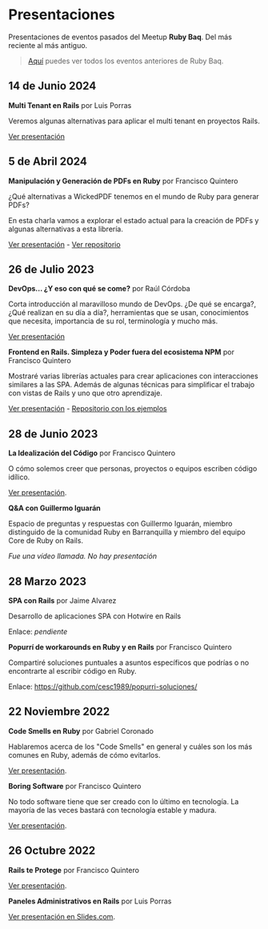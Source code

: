 # Presentaciones

Presentaciones de eventos pasados del Meetup **Ruby Baq**. Del más reciente al más antiguo.

> [Aquí](https://www.meetup.com/es/quillarb/events/past/) puedes ver todos los eventos anteriores de Ruby Baq.

## 14 de Junio 2024

**Multi Tenant en Rails** por Luis Porras

Veremos algunas alternativas para aplicar el multi tenant en proyectos Rails.

[Ver presentación](./20240614/Multi.Tenancy.in.Rails.pdf)

## 5 de Abril 2024

**Manipulación y Generación de PDFs en Ruby** por Francisco Quintero

¿Qué alternativas a WickedPDF tenemos en el mundo de Ruby para generar PDFs?

En esta charla vamos a explorar el estado actual para la creación de PDFs y algunas alternativas a esta librería.

[Ver presentación](./20240405/Generacion.y.Manipulacion.de.PDFs.en.Ruby.pdf) - [Ver repositorio](https://github.com/cesc1989/manipulacion-de-pdfs)

## 26 de Julio 2023

**DevOps... ¿Y eso con qué se come?** por Raúl Córdoba

Corta introducción al maravilloso mundo de DevOps. ¿De qué se encarga?, ¿Qué realizan en su día a día?, herramientas que se usan, conocimientos que necesita, importancia de su rol, terminología y mucho más.

[Ver presentación](./20230726/Devop.¿Y.eso.con.que.se.come.pdf)

**Frontend en Rails. Simpleza y Poder fuera del ecosistema NPM** por Francisco Quintero

Mostraré varias librerías actuales para crear aplicaciones con interacciones similares a las SPA. Además de algunas técnicas para simplificar el trabajo con vistas de Rails y uno que otro aprendizaje. 

[Ver presentación](./20230726/Frontend.en.Rails.Ruby.Baq.Julio.2023.pdf) - [Repositorio con los ejemplos](https://gitlab.com/cesc1989/leisure-shelf-playground/)

## 28 de Junio 2023

**La Idealización del Código** por Francisco Quintero

O cómo solemos creer que personas, proyectos o equipos escriben código idílico.

[Ver presentación](./20230628/La.Idealizacion.del.Codigo.RubyBaq.Junio.pdf).

**Q&A con Guillermo Iguarán**

Espacio de preguntas y respuestas con Guillermo Iguarán, miembro distinguido de la comunidad Ruby en Barranquilla y miembro del equipo Core de Ruby on Rails.

_Fue una vídeo llamada. No hay presentación_

## 28 Marzo 2023

**SPA con Rails** por Jaime Alvarez

Desarrollo de aplicaciones SPA con Hotwire en Rails

Enlace: _pendiente_

**Popurrí de workarounds en Ruby y en Rails** por Francisco Quintero

Compartiré soluciones puntuales a asuntos específicos que podrías o no encontrarte al escribir código en Ruby.

Enlace: https://github.com/cesc1989/popurri-soluciones/

## 22 Noviembre 2022

**Code Smells en Ruby** por Gabriel Coronado

Hablaremos acerca de los "Code Smells" en general y cuáles son los más comunes en Ruby, además de cómo evitarlos.

[Ver presentación](./20221126/Code.Smells.RubyBaq.nov.2022.pdf).

**Boring Software** por Francisco Quintero

No todo software tiene que ser creado con lo último en tecnología. La mayoría de las veces bastará con tecnología estable y madura.

[Ver presentación](./20221126/Boring.Software.RubyBaq.Nov.2022.pdf).

## 26 Octubre 2022

**Rails te Protege** por Francisco Quintero

[Ver presentación](./20221026/Rails.te.protege.RubyBaq.Oct.2022.pdf).

**Paneles Administrativos en Rails** por Luis Porras

[Ver presentación en Slides.com](https://slides.com/lporras16/rails-admin).
